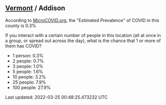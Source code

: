 
## [Vermont](/united-states/vermont) / Addison

According to [MicroCOVID.org](http://microcovid.org),
the "Estimated Prevalence" of COVID in this county is 0.3%

If you interact with a certain number of people in this location
(all at once in a group, or spread out across the day), what is the chance that
1 or more of them has COVID?

- 1 person: 0.3%
- 2 people: 0.7%
- 3 people: 1.0%
- 5 people: 1.6%
- 10 people: 3.2%
- 25 people: 7.9%
- 100 people: 27.9%

Last updated: 2022-03-25 00:48:25.473232 UTC

